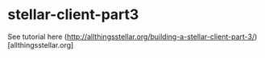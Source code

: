 # stellar-client-part3

See tutorial here
(http://allthingsstellar.org/building-a-stellar-client-part-3/)[allthingsstellar.org]
